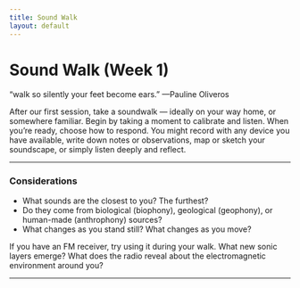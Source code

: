 ```yaml
---
title: Sound Walk
layout: default
---
```


# Sound Walk (Week 1)

“walk so silently your feet become ears.”
—Pauline Oliveros

After our first session, take a soundwalk — ideally on your way home, or somewhere familiar. Begin by taking a moment to calibrate and listen. When you’re ready, choose how to respond. You might record with any device you have available, write down notes or observations, map or sketch your soundscape, or simply listen deeply and reflect.

---

### Considerations

- What sounds are the closest to you? The furthest?
- Do they come from biological (biophony), geological (geophony), or human-made (anthrophony) sources?
- What changes as you stand still? What changes as you move? 

If you have an FM receiver, try using it during your walk. What new sonic layers emerge? What does the radio reveal about the electromagnetic environment around you?

---
